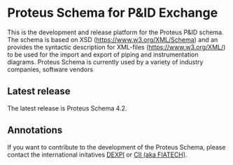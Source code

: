 # Proteus Schema for P&ID Exchange
This is the development and release platform for the Proteus P&ID schema. 
The schema is based on XSD (https://www.w3.org/XML/Schema) and an provides the syntactic description for XML-files (https://www.w3.org/XML/) to be used for the import and export of piping and instrumentation diagrams. 
Proteus Schema is currently used by a variety of industry companies, software vendors 

## Latest release
The latest release is Proteus Schema 4.2.


## Annotations
If you want to contribute to the development of the Proteus Schema, please contact the international initatives [DEXPI](http://dexpi.org) or [CII (aka FIATECH)](https://www.construction-institute.org/groups/communities-for-business-advancement/information-management).
